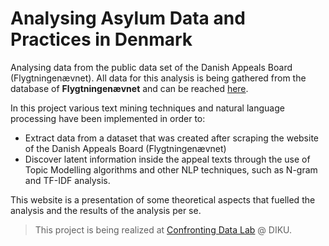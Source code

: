# Analysing Asylum Data and Practices in Denmark

Analysing data from the public data set of the Danish Appeals Board (Flygtningenævnet). All data for this analysis is being gathered from the database of **Flygtningenævnet** and can be reached [here](https://fln.dk/da/Praksis).

In this project various text mining techniques and natural language processing have been implemented in order to:

- Extract data from a dataset that was created after scraping the website of the Danish Appeals Board (Flygtningenævnet)
- Discover latent information inside the appeal texts through the use of Topic Modelling algorithms and other NLP techniques, such as N-gram and TF-IDF analysis.

This website is a presentation of some theoretical aspects that fuelled the analysis and the results of the analysis per se.

> This project is being realized at [Confronting Data Lab](https://www.confrontingdata.dk) @ DIKU.
